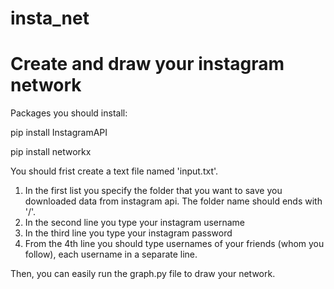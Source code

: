 # insta_net
# Create and draw your instagram network

Packages you should install:

pip install InstagramAPI

pip install networkx

You should frist create a text file named 'input.txt'. 
1) In the first list you specify the folder that you want to save you downloaded data from instagram api. The folder name should ends with '/'.
2) In the second line you type your instagram username
3) In the third line you type your instagram password
4) From the 4th line you should type usernames of your friends (whom you follow), each username in a separate line.

Then, you can easily run the graph.py file to draw your network.
